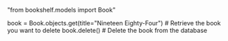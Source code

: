 "from bookshelf.models import Book"

book = Book.objects.get(title="Nineteen Eighty-Four")  # Retrieve the book you want to delete
book.delete()                                          # Delete the book from the database

